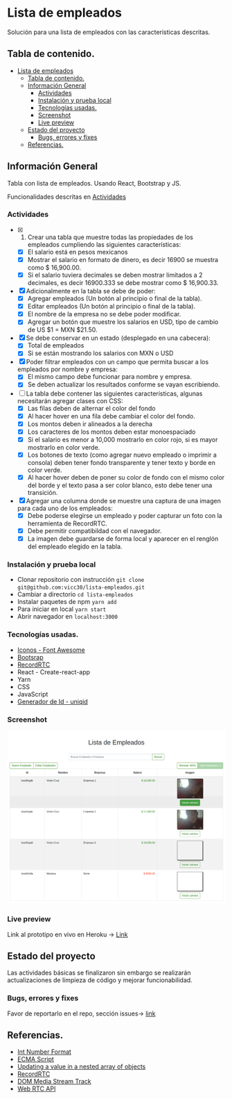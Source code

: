 # Lista de empleados
Solución para una lista de empleados con las caracteristicas descritas.

## Tabla de contenido.
- [Lista de empleados](#lista-de-empleados)
  - [Tabla de contenido.](#tabla-de-contenido)
  - [Información General](#información-general)
    - [Actividades](#actividades)
    - [Instalación y prueba local](#instalación-y-prueba-local)
    - [Tecnologías usadas.](#tecnologías-usadas)
    - [Screenshot](#screenshot)
    - [Live preview](#live-preview)
  - [Estado del proyecto](#estado-del-proyecto)
    - [Bugs, errores y fixes](#bugs-errores-y-fixes)
  - [Referencias.](#referencias)

## Información General

Tabla con lista de empleados. Usando React, Bootstrap y JS.

Funcionalidades descritas en [Actividades](#actividades)

### Actividades

* [x] 1. Crear una tabla que muestre todas las propiedades de los empleados cumpliendo las siguientes características:
  * [x] El salario está en pesos mexicanos
  * [x] Mostrar el salario en formato de dinero, es decir 16900 se muestra
como $ 16,900.00.
  * [x] Si el salario tuviera decimales se deben mostrar limitados a 2 decimales,
es decir 16900.333 se debe mostrar como $ 16,900.33.
* [x] Adicionalmente en la tabla se debe de poder:
  * [x] Agregar empleados (Un botón al principio o final de la tabla).
  * [x] Editar empleados (Un botón al principio o final de la tabla).
  * [x] El nombre de la empresa no se debe poder modificar.
  * [x] Agregar un botón que muestre los salarios en USD, tipo de cambio de US
$1 = MXN $21.50.
* [x] Se debe conservar en un estado (desplegado en una cabecera):
  * [x] Total de empleados
  * [x] Si se están mostrando los salarios con MXN o USD
* [x] Poder filtrar empleados con un campo que permita buscar a los empleados por nombre y empresa:
  * [x] El mismo campo debe funcionar para nombre y empresa.
  * [x] Se deben actualizar los resultados conforme se vayan escribiendo.
* [ ] La tabla debe contener las siguientes características, algunas necesitarán agregar clases con CSS:
  * [x] Las filas deben de alternar el color del fondo
  * [x] Al hacer hover en una fila debe cambiar el color del fondo.
  * [x] Los montos deben ir alineados a la derecha
  * [x] Los caracteres de los montos deben estar monoespaciado
  * [x] Si el salario es menor a 10,000 mostrarlo en color rojo, si es mayor mostrarlo en color verde.
  * [x] Los botones de texto (como agregar nuevo empleado o imprimir a consola) deben tener fondo transparente y tener texto y borde en color verde.
  * [x] Al hacer hover deben de poner su color de fondo con el mismo color del borde y el texto pasa a ser color blanco, esto debe tener una transición.
* [x] Agregar una columna donde se muestre una captura de una imagen para cada uno de los empleados:
  * [x] Debe poderse elegirse un empleado y poder capturar un foto con la herramienta de RecordRTC.
  * [x] Debe permitir compatibildad con el navegador.
  * [x] La imagen debe guardarse de forma local y aparecer en el renglón del empleado elegido en la tabla.

### Instalación y prueba local
* Clonar repositorio con instrucción `git clone git@github.com:vicc30/lista-empleados.git`
* Cambiar a directorio `cd lista-empleados`
* Instalar paquetes de npm `yarn add`
* Para iniciar en local `yarn start`
* Abrir navegador en `localhost:3000`

### Tecnologías usadas.

* [Iconos - Font Awesome](https://fontawesome.com/)
* [Bootsrap](https://react-bootstrap.github.io/)
* [RecordRTC](https://github.com/muaz-khan/RecordRTC)
* React - Create-react-app
* Yarn
* CSS
* JavaScript
* [Generador de Id - uniqid](https://www.npmjs.com/package/uniqid)

### Screenshot

![](src/assets/images/screen-web.png)

### Live preview

Link al prototipo en vivo en Heroku -> [Link](https://table-demo1.herokuapp.com/) 

## Estado del proyecto

Las actividades básicas se finalizaron sin embargo se realizarán actualizaciones de limpieza de código y mejorar funcionabilidad.

### Bugs, errores y fixes

Favor de reportarlo en el repo, sección issues-> [link](https://github.com/vicc30/lista-empleados/issues)


## Referencias.

* [Int Number Format](https://developer.mozilla.org/en-US/docs/Web/JavaScript/Reference/Global_Objects/Intl/NumberFormat)
* [ECMA Script](https://tc39.es/ecma402/#sec-intl-numberformat-constructor)
* [Updating a value in a nested array of objects](https://javascript.plainenglish.io/react-updating-a-value-in-state-array-7bae7c7eaef9)
* [RecordRTC](https://github.com/muaz-khan/RecordRTC)
* [DOM Media Stream Track](https://w3c.github.io/mediacapture-main/#dom-mediastreamtrack)
* [Web RTC API](https://developer.cdn.mozilla.net/en-US/docs/Web/API/WebRTC_API)